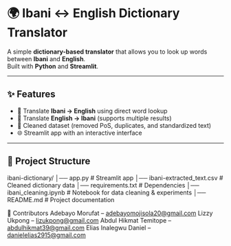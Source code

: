 # 🌍 Ibani ↔ English Dictionary Translator

A simple **dictionary-based translator** that allows you to look up words between **Ibani** and **English**.  
Built with **Python** and **Streamlit**.

---

## ✨ Features
- 🔎 Translate **Ibani → English** using direct word lookup  
- 🔄 Translate **English → Ibani** (supports multiple results)  
- 🧹 Cleaned dataset (removed PoS, duplicates, and standardized text)  
- 🌐 Streamlit app with an interactive interface  

---

## 📂 Project Structure
ibani-dictionary/
│── app.py # Streamlit app
│── ibani-extracted_text.csv # Cleaned dictionary data
│── requirements.txt # Dependencies
│── ibani_cleaning.ipynb # Notebook for data cleaning & experiments
│── README.md # Project documentation


👥 Contributors
Adebayo Morufat – adebayomojisola20@gmail.com
Lizzy Ukpong – lizukpong@gmail.com
Abdul Hikmat Temitope – abdulhikmat39@gmail.com
Elias Inalegwu Daniel – danielelias2915@gmail.com
